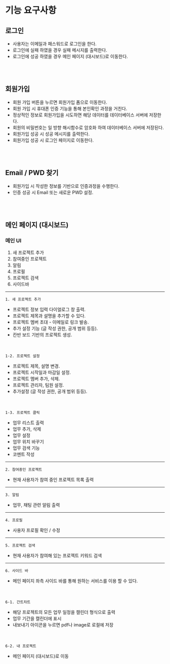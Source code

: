 # 기능 요구사항

## 로그인
- 사용자는 이메일과 패스워드로 로그인을 한다.
- 로그인에 실패 하였을 경우 실패 메시지를 출력한다.
- 로그인에 성공 하였을 경우 메인 페이지 (대시보드)로 이동한다.
<br />
<br />

## 회원가입 
- 회원 가입 버튼을 누르면 회원가입 폼으로 이동한다.
- 회원 가입 시 휴대폰 인증 기능을 통해 본인확인 과정을 거친다. 
- 정상적인 정보로 회원가입을 시도하면 해당 데이터를 데이터베이스 서버에 저장한다.
- 회원의 비밀번호는 일 방향 해시함수로 암호화 하여 데이터베이스 서버에 저장된다.
- 회원가입 성공 시 성공 메시지를 출력한다.
- 회원가입 성공 시 로그인 페이지로 이동한다.
<br />
<br />

## Email / PWD 찾기 
- 회원가입 시 작성한 정보를 기반으로 인증과정을 수행한다.
- 인증 성공 시 Email 또는 새로운 PWD 설정.
<br />
<br />

## 메인 페이지 (대시보드)
### 메인 UI
1. 새 프로젝트 추가
2. 참여중인 프로젝트
3. 알림
4. 프로필
5. 프로젝트 검색
6. 사이드바

---

    1. 새 프로젝트 추가
- 프로젝트 정보 입력 다이얼로그 창 출력.
- 프로젝트 제목과 설명을 추가할 수 있다.
- 프로젝트 멤버 초대 - 이메일로 링크 발송.
- 추가 설정 기능 (글 작성 권한, 공개 범위 등등). 
- 칸반 보드 기반의 프로젝트 생성.

　

    1-2. 프로젝트 설정
- 프로젝트 제목, 설명 변경.
- 프로젝트 시작일과 마감일 설정.
- 프로젝트 멤버 추가, 삭제.
- 프로젝트 관리자, 팀원 설정.
- 추가설정 (글 작성 권한, 공개 범위 등등).

　

    1-3. 프로젝트 클릭
- 업무 리스트 출력
- 업무 추가, 삭제
- 업무 설정
- 업무 위치 바꾸기
- 업무 검색 기능
- 코멘트 작성

---

    2. 참여중인 프로젝트
- 현재 사용자가 참여 중인 프로젝트 목록 출력

---

    3. 알림
- 업무, 채팅 관련 알림 출력

---

    4. 프로필
- 사용자 프로필 확인 / 수정

---

    5. 프로젝트 검색
- 현재 사용자가 참여해 있는 프로젝트 키워드 검색

---

    6. 사이드 바
- 메인 페이지 좌측 사이드 바를 통해 원하는 서비스를 이용 할 수 있다.

　

    6-1. 간트차트
- 해당 프로젝트의 모든 업무 일정을 캘린더 형식으로 출력
- 업무 기간을 캘린더에 표시
- 내보내기 아이콘을 누르면 pdf나 image로 로컬에 저장

　

    6-2. 내 프로젝트
- 메인 페이지 (대시보드)로 이동













